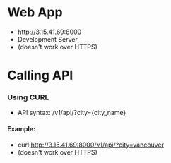 # Web App
- http://3.15.41.69:8000
- Development Server
- (doesn't work over HTTPS)


# Calling API

### Using CURL
- API syntax: /v1/api/?city={city_name}

#### Example:
- curl http://3.15.41.69:8000/v1/api/?city=vancouver
- (doesn't work over HTTPS)